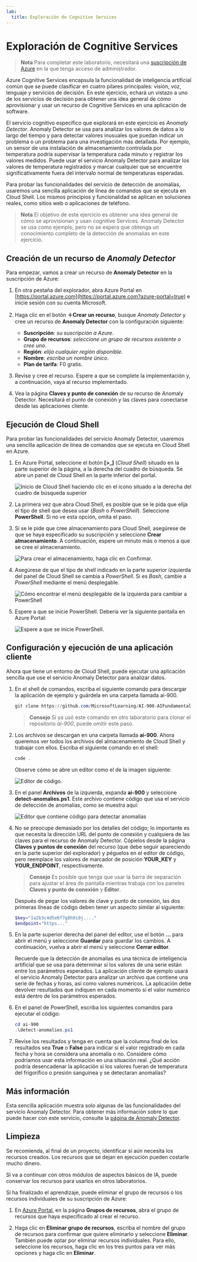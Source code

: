 ```yaml
---
lab:
  title: Exploración de Cognitive Services
---
```


# <a name="explore-cognitive-services"></a>Exploración de Cognitive Services

> **Nota** Para completar este laboratorio, necesitará una [suscripción de Azure](https://azure.microsoft.com/free?azure-portal=true) en la que tenga acceso de administrador.

Azure Cognitive Services encapsula la funcionalidad de inteligencia artificial común que se puede clasificar en cuatro pilares principales: visión, voz, lenguaje y servicios de decisión. En este ejercicio, echará un vistazo a uno de los servicios de decisión para obtener una idea general de cómo aprovisionar y usar un recurso de Cognitive Services en una aplicación de software.

El servicio cognitivo específico que explorará en este ejercicio es *Anomaly Detector*. Anomaly Detector se usa para analizar los valores de datos a lo largo del tiempo y para detectar valores inusuales que puedan indicar un problema o un problema para una investigación más detallada. Por ejemplo, un sensor de una instalación de almacenamiento controlada por temperatura podría supervisar la temperatura cada minuto y registrar los valores medidos. Puede usar el servicio Anomaly Detector para analizar los valores de temperatura registrados y marcar cualquier que se encuentre significativamente fuera del intervalo normal de temperaturas esperadas.

Para probar las funcionalidades del servicio de detección de anomalías, usaremos una sencilla aplicación de línea de comandos que se ejecuta en Cloud Shell. Los mismos principios y funcionalidad se aplican en soluciones reales, como sitios web o aplicaciones de teléfono.

> **Nota** El objetivo de este ejercicio es obtener una idea general de cómo se aprovisionan y usan cognitive Services. Anomaly Detector se usa como ejemplo, pero no se espera que obtenga un conocimiento completo de la detección de anomalías en este ejercicio.

## <a name="create-an-anomaly-detector-resource"></a>Creación de un recurso de *Anomaly Detector*

Para empezar, vamos a crear un recurso de **Anomaly Detector** en la suscripción de Azure:

1. En otra pestaña del explorador, abra Azure Portal en [https://portal.azure.com](https://portal.azure.com?azure-portal=true) e inicie sesión con su cuenta Microsoft.

1. Haga clic en el botón **&#65291;Crear un recurso**, busque *Anomaly Detector* y cree un recurso de **Anomaly Detector** con la configuración siguiente:
    - **Suscripción**: *su suscripción a Azure*.
    - **Grupo de recursos**: *seleccione un grupo de recursos existente o cree uno*.
    - **Región**: *elija cualquier región disponible*.
    - **Nombre**: *escriba un nombre único*.
    - **Plan de tarifa**: F0 gratis.

1. Revise y cree el recurso. Espere a que se complete la implementación y, a continuación, vaya al recurso implementado.

1. Vea la página **Claves y punto de conexión** de su recurso de Anomaly Detector. Necesitará el punto de conexión y las claves para conectarse desde las aplicaciones cliente.

## <a name="run-cloud-shell"></a>Ejecución de Cloud Shell

Para probar las funcionalidades del servicio Anomaly Detector, usaremos una sencilla aplicación de línea de comandos que se ejecuta en Cloud Shell en Azure.

1. En Azure Portal, seleccione el botón **[>_]** (*Cloud Shell*) situado en la parte superior de la página, a la derecha del cuadro de búsqueda. Se abre un panel de Cloud Shell en la parte inferior del portal.

    ![Inicio de Cloud Shell haciendo clic en el icono situado a la derecha del cuadro de búsqueda superior](media/anomaly-detector/powershell-portal-guide-1.png)

1. La primera vez que abra Cloud Shell, es posible que se le pida que elija el tipo de shell que desea usar (*Bash* o *PowerShell*). Seleccione **PowerShell**. Si no ve esta opción, omita el paso.  

1. Si se le pide que cree almacenamiento para Cloud Shell, asegúrese de que se haya especificado su suscripción y seleccione **Crear almacenamiento**. A continuación, espere un minuto más o menos a que se cree el almacenamiento.

    ![Para crear el almacenamiento, haga clic en Confirmar.](media/anomaly-detector/powershell-portal-guide-2.png)

1. Asegúrese de que el tipo de shell indicado en la parte superior izquierda del panel de Cloud Shell se cambia a *PowerShell*. Si es *Bash*, cambie a *PowerShell* mediante el menú desplegable.

    ![Cómo encontrar el menú desplegable de la izquierda para cambiar a PowerShell](media/anomaly-detector/powershell-portal-guide-3.png)

1. Espere a que se inicie PowerShell. Debería ver la siguiente pantalla en Azure Portal:  

    ![Espere a que se inicie PowerShell.](media/anomaly-detector/powershell-prompt.png)

## <a name="configure-and-run-a-client-application"></a>Configuración y ejecución de una aplicación cliente

Ahora que tiene un entorno de Cloud Shell, puede ejecutar una aplicación sencilla que use el servicio Anomaly Detector para analizar datos.

1. En el shell de comandos, escriba el siguiente comando para descargar la aplicación de ejemplo y guárdela en una carpeta llamada ai-900.

    ```PowerShell
    git clone https://github.com/MicrosoftLearning/AI-900-AIFundamentals ai-900
    ```

    >**Consejo** Si ya usó este comando en otro laboratorio para clonar el repositorio *ai-900*, puede omitir este paso.

1. Los archivos se descargan en una carpeta llamada **ai-900**. Ahora queremos ver todos los archivos del almacenamiento de Cloud Shell y trabajar con ellos. Escriba el siguiente comando en el shell:

     ```PowerShell
    code .
    ```

    Observe cómo se abre un editor como el de la imagen siguiente: 

    ![Editor de código.](media/anomaly-detector/powershell-portal-guide-4.png)

1. En el panel **Archivos** de la izquierda, expanda **ai-900** y seleccione **detect-anomalies.ps1**. Este archivo contiene código que usa el servicio de detección de anomalías, como se muestra aquí:

    ![Editor que contiene código para detectar anomalías](media/anomaly-detector/detect-anomalies-code.png)

1. No se preocupe demasiado por los detalles del código; lo importante es que necesita la dirección URL del punto de conexión y cualquiera de las claves para el recurso de Anomaly Detector. Cópielos desde la página **Claves y puntos de conexión** del recurso (que debe seguir apareciendo en la parte superior del explorador) y péguelos en el editor de código, pero reemplace los valores de marcador de posición **YOUR_KEY** y **YOUR_ENDPOINT**, respectivamente.

    > **Consejo** Es posible que tenga que usar la barra de separación para ajustar el área de pantalla mientras trabaja con los paneles **Claves y punto de conexión** y **Editor**.

    Después de pegar los valores de clave y punto de conexión, las dos primeras líneas de código deben tener un aspecto similar al siguiente:

    ```PowerShell
    $key="1a2b3c4d5e6f7g8h9i0j...."    
    $endpoint="https..."
    ```

1. En la parte superior derecha del panel del editor, use el botón **...** para abrir el menú y seleccione **Guardar** para guardar los cambios. A continuación, vuelva a abrir el menú y seleccione **Cerrar editor**.

    Recuerde que la detección de anomalías es una técnica de inteligencia artificial que se usa para determinar si los valores de una serie están entre los parámetros esperados. La aplicación cliente de ejemplo usará el servicio Anomaly Detector para analizar un archivo que contiene una serie de fechas y horas, así como valores numéricos. La aplicación debe devolver resultados que indiquen en cada momento si el valor numérico está dentro de los parámetros esperados.

1. En el panel de PowerShell, escriba los siguientes comandos para ejecutar el código:

    ```PowerShell
    cd ai-900
    .\detect-anomalies.ps1
    ```

1. Revise los resultados y tenga en cuenta que la columna final de los resultados sea **True** o **False** para indicar si el valor registrado en cada fecha y hora se considera una anomalía o no. Considere cómo podríamos usar esta información en una situación real. ¿Qué acción podría desencadenar la aplicación si los valores fueran de temperatura del frigorífico o presión sanguínea y se detectaran anomalías?  

## <a name="learn-more"></a>Más información

Esta sencilla aplicación muestra solo algunas de las funcionalidades del servicio Anomaly Detector. Para obtener más información sobre lo que puede hacer con este servicio, consulte la [página de Anomaly Detector](https://azure.microsoft.com/services/cognitive-services/anomaly-detector/).

## <a name="clean-up"></a>Limpieza

Se recomienda, al final de un proyecto, identificar si aún necesita los recursos creados. Los recursos que se dejan en ejecución pueden costarle mucho dinero. 

Si va a continuar con otros módulos de aspectos básicos de IA, puede conservar los recursos para usarlos en otros laboratorios.

Si ha finalizado el aprendizaje, puede eliminar el grupo de recursos o los recursos individuales de su suscripción de Azure:

1. En [Azure Portal](https://portal.azure.com/), en la página **Grupos de recursos**, abra el grupo de recursos que haya especificado al crear el recurso.

2. Haga clic en **Eliminar grupo de recursos**, escriba el nombre del grupo de recursos para confirmar que quiere eliminarlo y seleccione **Eliminar**. También puede optar por eliminar recursos individuales. Para ello, seleccione los recursos, haga clic en los tres puntos para ver más opciones y haga clic en **Eliminar**.